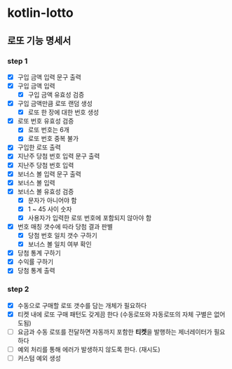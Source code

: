 # kotlin-lotto

## 로또 기능 명세서

### step 1

- [x] 구입 금액 입력 문구 출력
- [x] 구입 금액 입력
    - [x] 구입 금액 유효성 검증
- [x] 구입 금액만큼 로또 랜덤 생성
    - [x] 로또 한 장에 대한 번호 생성
- [x] 로또 번호 유효성 검증
    - [x] 로또 번호는 6개
    - [x] 로또 번호 중복 불가
- [x] 구입한 로또 출력
- [x] 지난주 당첨 번호 입력 문구 출력
- [x] 지난주 당첨 번호 입력
- [x] 보너스 볼 입력 문구 출력
- [x] 보너스 볼 입력
- [x] 보너스 볼 유효성 검증
    - [x] 문자가 아니어야 함
    - [x] 1 ~ 45 사이 숫자
    - [x] 사용자가 입력한 로또 번호에 포함되지 않아야 함
- [x] 번호 매칭 갯수에 따라 당첨 결과 판별
    - [x] 당첨 번호 일치 갯수 구하기
    - [x] 보너스 볼 일치 여부 확인
- [x] 당첨 통계 구하기
- [x] 수익률 구하기
- [x] 당첨 통계 출력

### step 2

- [x] 수동으로 구매할 로또 갯수를 담는 개체가 필요하다
- [x] 티켓 내에 로또 구매 패턴도 갖게끔 한다 (수동로또와 자동로또의 자체 구별은 없어도됨)
- [ ] 요금과 수동 로또를 전달하면 자동까지 포함한 **티켓**을 발행하는 제너레이터가 필요하다
- [ ] 예외 처리를 통해 에러가 발생하지 않도록 한다. (재시도)
- [ ] 커스텀 예외 생성
